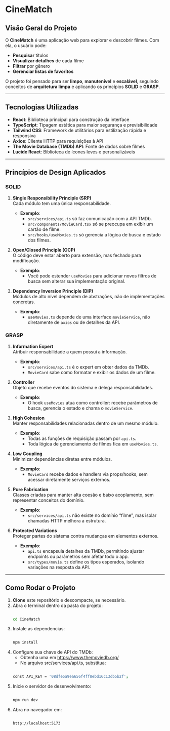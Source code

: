 # CineMatch

## Visão Geral do Projeto

O **CineMatch** é uma aplicação web para explorar e descobrir filmes. Com ela, o usuário pode:

- **Pesquisar** títulos
- **Visualizar detalhes** de cada filme
- **Filtrar** por gênero
- **Gerenciar listas de favoritos**

O projeto foi pensado para ser **limpo**, **manutenível** e **escalável**, seguindo conceitos de **arquitetura limpa** e aplicando os princípios **SOLID** e **GRASP**.

---

## Tecnologias Utilizadas

- **React**: Biblioteca principal para construção da interface
- **TypeScript**: Tipagem estática para maior segurança e previsibilidade
- **Tailwind CSS**: Framework de utilitários para estilização rápida e responsiva
- **Axios**: Cliente HTTP para requisições à API
- **The Movie Database (TMDb) API**: Fonte de dados sobre filmes
- **Lucide React**: Biblioteca de ícones leves e personalizáveis

---

## Princípios de Design Aplicados

### SOLID

1. **Single Responsibility Principle (SRP)**  
   Cada módulo tem uma única responsabilidade.  
   - **Exemplo**:  
     - `src/services/api.ts` só faz comunicação com a API TMDb.  
     - `src/components/MovieCard.tsx` só se preocupa em exibir um cartão de filme.  
     - `src/hooks/useMovies.ts` só gerencia a lógica de busca e estado dos filmes.

2. **Open/Closed Principle (OCP)**  
   O código deve estar aberto para extensão, mas fechado para modificação.  
   - **Exemplo**:  
     - Você pode estender `useMovies` para adicionar novos filtros de busca sem alterar sua implementação original.

3. **Dependency Inversion Principle (DIP)**  
   Módulos de alto nível dependem de abstrações, não de implementações concretas.  
   - **Exemplo**:  
     - `useMovies.ts` depende de uma interface `movieService`, não diretamente de `axios` ou de detalhes da API.

### GRASP

1. **Information Expert**  
   Atribuir responsabilidade a quem possui a informação.  
   - **Exemplo**:  
     - `src/services/api.ts` é o expert em obter dados da TMDb.  
     - `MovieCard` sabe como formatar e exibir os dados de um filme.

2. **Controller**  
   Objeto que recebe eventos do sistema e delega responsabilidades.  
   - **Exemplo**:  
     - O hook `useMovies` atua como controller: recebe parâmetros de busca, gerencia o estado e chama o `movieService`.

3. **High Cohesion**  
   Manter responsabilidades relacionadas dentro de um mesmo módulo.  
   - **Exemplo**:  
     - Todas as funções de requisição passam por `api.ts`.  
     - Toda lógica de gerenciamento de filmes fica em `useMovies.ts`.

4. **Low Coupling**  
   Minimizar dependências diretas entre módulos.  
   - **Exemplo**:  
     - `MovieCard` recebe dados e handlers via props/hooks, sem acessar diretamente serviços externos.

5. **Pure Fabrication**  
   Classes criadas para manter alta coesão e baixo acoplamento, sem representar conceitos do domínio.  
   - **Exemplo**:  
     - `src/services/api.ts` não existe no domínio “filme”, mas isolar chamadas HTTP melhora a estrutura.

6. **Protected Variations**  
   Proteger partes do sistema contra mudanças em elementos externos.  
   - **Exemplo**:  
     - `api.ts` encapsula detalhes da TMDb, permitindo ajustar endpoints ou parâmetros sem afetar todo o app.  
     - `src/types/movie.ts` define os tipos esperados, isolando variações na resposta da API.

---

## Como Rodar o Projeto

1. **Clone** este repositório e descompacte, se necessário.  
2. Abra o terminal dentro da pasta do projeto:  
   ```bash
   
   cd CineMatch
3. Instale as dependencias:
   ```bash
   
   npm install
4. Configure sua chave de API do TMDb:
   - Obtenha uma em https://www.themoviedb.org/
   - No arquivo src/services/api.ts, substitua:
   ```bash
   
   const API_KEY = '08dfe5a9ea656f4ff8ebd16c13db5b2f';
5. Inicie o servidor de desenvolvimento:
   ```bash
   
   npm run dev
6. Abra no navegador em:
   ```bash
   
   http://localhost:5173
